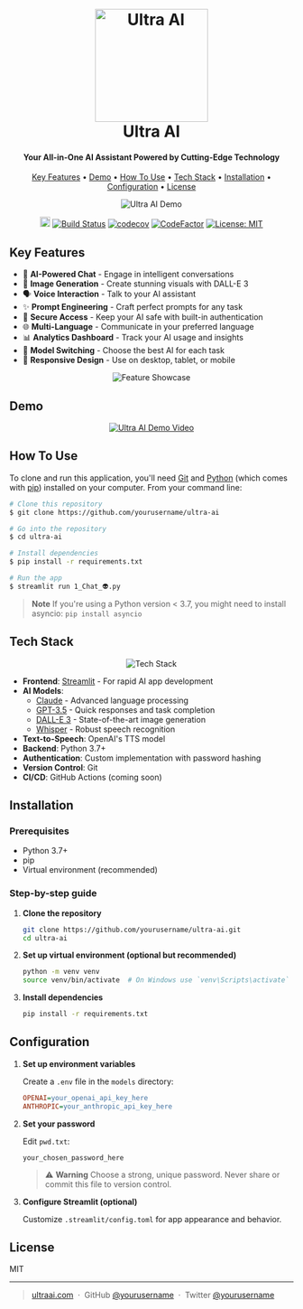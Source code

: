 <h1 align="center">
  <br>
  <a href="http://www.ultraai.com"><img src="https://via.placeholder.com/200x200.png?text=Ultra+AI" alt="Ultra AI" width="200"></a>
  <br>
  Ultra AI
  <br>
</h1>

<h4 align="center">Your All-in-One AI Assistant Powered by Cutting-Edge Technology</h4>

<p align="center">
  <a href="#key-features">Key Features</a> •
  <a href="#demo">Demo</a> •
  <a href="#how-to-use">How To Use</a> •
  <a href="#tech-stack">Tech Stack</a> •
  <a href="#installation">Installation</a> •
  <a href="#configuration">Configuration</a> •
  <a href="#license">License</a>
</p>

<p align="center">
  <img src="https://via.placeholder.com/700x400.png?text=Ultra+AI+Demo" alt="Ultra AI Demo">
</p>

<p align="center">
  <a href="https://badge.fury.io/py/ultra-ai"><img src="https://badge.fury.io/py/ultra-ai.svg" alt="PyPI version" height="18"></a>
  <a href="https://github.com/yourusername/ultra-ai/actions"><img src="https://github.com/yourusername/ultra-ai/workflows/Tests/badge.svg" alt="Build Status"></a>
  <a href="https://codecov.io/gh/yourusername/ultra-ai"><img src="https://codecov.io/gh/yourusername/ultra-ai/branch/main/graph/badge.svg" alt="codecov"></a>
  <a href="https://www.codefactor.io/repository/github/yourusername/ultra-ai"><img src="https://www.codefactor.io/repository/github/yourusername/ultra-ai/badge" alt="CodeFactor"></a>
  <a href="https://github.com/yourusername/ultra-ai/blob/main/LICENSE"><img src="https://img.shields.io/badge/License-MIT-yellow.svg" alt="License: MIT"></a>
</p>

## Key Features

* 🧠 **AI-Powered Chat** - Engage in intelligent conversations
* 🎨 **Image Generation** - Create stunning visuals with DALL-E 3
* 🗣️ **Voice Interaction** - Talk to your AI assistant
* ✨ **Prompt Engineering** - Craft perfect prompts for any task
* 🔐 **Secure Access** - Keep your AI safe with built-in authentication
* 🌐 **Multi-Language** - Communicate in your preferred language
* 📊 **Analytics Dashboard** - Track your AI usage and insights
* 🔄 **Model Switching** - Choose the best AI for each task
* 📱 **Responsive Design** - Use on desktop, tablet, or mobile

<p align="center">
  <img src="https://via.placeholder.com/800x400.png?text=Feature+Showcase" alt="Feature Showcase">
</p>

## Demo

<p align="center">
  <a href="https://www.youtube.com/watch?v=YOUTUBE_VIDEO_ID_HERE">
    <img src="https://via.placeholder.com/800x450.png?text=Ultra+AI+Demo+Video" alt="Ultra AI Demo Video">
  </a>
</p>

## How To Use

To clone and run this application, you'll need [Git](https://git-scm.com) and [Python](https://www.python.org/downloads/) (which comes with [pip](https://pip.pypa.io/en/stable/)) installed on your computer. From your command line:

```bash
# Clone this repository
$ git clone https://github.com/yourusername/ultra-ai

# Go into the repository
$ cd ultra-ai

# Install dependencies
$ pip install -r requirements.txt

# Run the app
$ streamlit run 1_Chat_👽.py
```

> **Note**
> If you're using a Python version < 3.7, you might need to install asyncio: `pip install asyncio`

## Tech Stack

<p align="center">
  <img src="https://via.placeholder.com/900x300.png?text=Tech+Stack+Visualization" alt="Tech Stack">
</p>

- **Frontend**: [Streamlit](https://streamlit.io/) - For rapid AI app development
- **AI Models**: 
  - [Claude](https://www.anthropic.com) - Advanced language processing
  - [GPT-3.5](https://openai.com/api/) - Quick responses and task completion
  - [DALL-E 3](https://openai.com/dall-e-3) - State-of-the-art image generation
  - [Whisper](https://openai.com/research/whisper) - Robust speech recognition
- **Text-to-Speech**: OpenAI's TTS model
- **Backend**: Python 3.7+
- **Authentication**: Custom implementation with password hashing
- **Version Control**: Git
- **CI/CD**: GitHub Actions (coming soon)

## Installation

### Prerequisites

- Python 3.7+
- pip
- Virtual environment (recommended)

### Step-by-step guide

1. **Clone the repository**
   ```bash
   git clone https://github.com/yourusername/ultra-ai.git
   cd ultra-ai
   ```

2. **Set up virtual environment (optional but recommended)**
   ```bash
   python -m venv venv
   source venv/bin/activate  # On Windows use `venv\Scripts\activate`
   ```

3. **Install dependencies**
   ```bash
   pip install -r requirements.txt
   ```

## Configuration

1. **Set up environment variables**

   Create a `.env` file in the `models` directory:

   ```ini
   OPENAI=your_openai_api_key_here
   ANTHROPIC=your_anthropic_api_key_here
   ```

2. **Set your password**

   Edit `pwd.txt`:

   ```
   your_chosen_password_here
   ```

   > ⚠️ **Warning**
   > Choose a strong, unique password. Never share or commit this file to version control.

3. **Configure Streamlit (optional)**

   Customize `.streamlit/config.toml` for app appearance and behavior.

## License

MIT

---

> [ultraai.com](https://www.ultraai.com) &nbsp;&middot;&nbsp;
> GitHub [@yourusername](https://github.com/yourusername) &nbsp;&middot;&nbsp;
> Twitter [@yourusername](https://twitter.com/yourusername)
